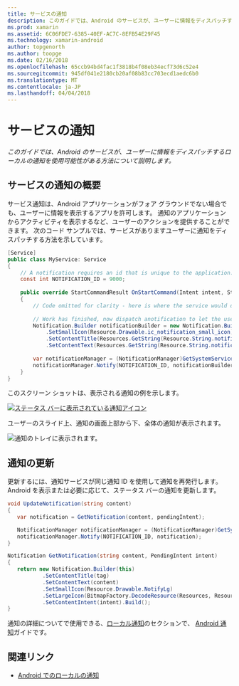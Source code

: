 ```yaml
---
title: サービスの通知
description: このガイドでは、Android のサービスが、ユーザーに情報をディスパッチするローカルの通知を使用可能性がある方法について説明します。
ms.prod: xamarin
ms.assetid: 6C06FDE7-6385-40EF-AC7C-8EFB54E29F45
ms.technology: xamarin-android
author: topgenorth
ms.author: toopge
ms.date: 02/16/2018
ms.openlocfilehash: 65ccb94bd4fac1f3818b4f08eb34ecf73d6c52e4
ms.sourcegitcommit: 945df041e2180cb20af08b83cc703ecd1aedc6b0
ms.translationtype: MT
ms.contentlocale: ja-JP
ms.lasthandoff: 04/04/2018
---
```

# <a name="service-notifications"></a>サービスの通知

_このガイドでは、Android のサービスが、ユーザーに情報をディスパッチするローカルの通知を使用可能性がある方法について説明します。_


## <a name="service-notifications-overview"></a>サービスの通知の概要

サービス通知は、Android アプリケーションがフォア グラウンドでない場合でも、ユーザーに情報を表示するアプリを許可します。 通知のアプリケーションからアクティビティを表示するなど、ユーザーのアクションを提供することができます。 次のコード サンプルでは、サービスがありますユーザーに通知をディスパッチする方法を示しています。

```csharp
[Service]
public class MyService: Service 
{
    // A notification requires an id that is unique to the application.
    const int NOTIFICATION_ID = 9000;
    
    public override StartCommandResult OnStartCommand(Intent intent, StartCommandFlags flags, int startId)
    {
        // Code omitted for clarity - here is where the service would do something.
    
        // Work has finished, now dispatch anotification to let the user know.
        Notification.Builder notificationBuilder = new Notification.Builder(this)
            .SetSmallIcon(Resource.Drawable.ic_notification_small_icon)
            .SetContentTitle(Resources.GetString(Resource.String.notification_content_title))
            .SetContentText(Resources.GetString(Resource.String.notification_content_text));
        
        var notificationManager = (NotificationManager)GetSystemService(NotificationService);
        notificationManager.Notify(NOTIFICATION_ID, notificationBuilder.Build());
    }
}
```

このスクリーン ショットは、表示される通知の例を示します。

[![ステータス バーに表示されている通知アイコン](service-notifications-images/01-notification-sml.png)](service-notifications-images/01-notification.png#lightbox)

ユーザーのスライド上、通知の画面上部から下、全体の通知が表示されます。

![通知のトレイに表示されます。](service-notifications-images/02-fullnotification.png)


## <a name="updating-a-notification"></a>通知の更新

更新するには、通知サービスが同じ通知 ID を使用して通知を再発行します。 Android を表示または必要に応じて、ステータス バーの通知を更新します。

```csharp 
void UpdateNotification(string content)
{
   var notification = GetNotification(content, pendingIntent);

   NotificationManager notificationManager = (NotificationManager)GetSystemService(Context.NotificationService);
   notificationManager.Notify(NOTIFICATION_ID, notification);
}

Notification GetNotification(string content, PendingIntent intent)
{
   return new Notification.Builder(this)
           .SetContentTitle(tag)
           .SetContentText(content)
           .SetSmallIcon(Resource.Drawable.NotifyLg)
           .SetLargeIcon(BitmapFactory.DecodeResource(Resources, Resource.Drawable.Icon))
           .SetContentIntent(intent).Build();
}
```

通知の詳細についてで使用できる、[ローカル通知](~/android/app-fundamentals/notifications/local-notifications.md)のセクションで、 [Android 通知](~/android/app-fundamentals/notifications/index.md)ガイドです。


## <a name="related-links"></a>関連リンク

- [Android でのローカルの通知](~/android/app-fundamentals/notifications/local-notifications.md)
